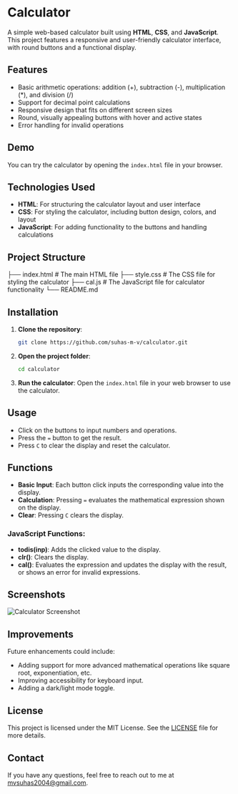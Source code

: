 # Calculator

A simple web-based calculator built using **HTML**, **CSS**, and **JavaScript**. This project features a responsive and user-friendly calculator interface, with round buttons and a functional display.

## Features

- Basic arithmetic operations: addition (+), subtraction (-), multiplication (*), and division (/)
- Support for decimal point calculations
- Responsive design that fits on different screen sizes
- Round, visually appealing buttons with hover and active states
- Error handling for invalid operations

## Demo

You can try the calculator by opening the `index.html` file in your browser.

## Technologies Used

- **HTML**: For structuring the calculator layout and user interface
- **CSS**: For styling the calculator, including button design, colors, and layout
- **JavaScript**: For adding functionality to the buttons and handling calculations

## Project Structure

├── index.html # The main HTML file 
├── style.css # The CSS file for styling the calculator 
├── cal.js # The JavaScript file for calculator functionality 
└── README.md 

## Installation

1. **Clone the repository**:
    ```bash
    git clone https://github.com/suhas-m-v/calculator.git
    ```

2. **Open the project folder**:
    ```bash
    cd calculator
    ```

3. **Run the calculator**:
    Open the `index.html` file in your web browser to use the calculator.

## Usage

- Click on the buttons to input numbers and operations.
- Press the `=` button to get the result.
- Press `C` to clear the display and reset the calculator.

## Functions

- **Basic Input**: Each button click inputs the corresponding value into the display.
- **Calculation**: Pressing `=` evaluates the mathematical expression shown on the display.
- **Clear**: Pressing `C` clears the display.
  
### JavaScript Functions:

- **todis(inp)**: Adds the clicked value to the display.
- **clr()**: Clears the display.
- **cal()**: Evaluates the expression and updates the display with the result, or shows an error for invalid expressions.

## Screenshots

![Calculator Screenshot](https://your-image-url.com)  


## Improvements

Future enhancements could include:
- Adding support for more advanced mathematical operations like square root, exponentiation, etc.
- Improving accessibility for keyboard input.
- Adding a dark/light mode toggle.

## License

This project is licensed under the MIT License. See the [LICENSE](LICENSE) file for more details.

## Contact

If you have any questions, feel free to reach out to me at [mvsuhas2004@gmail.com](mailto:mvsuhas2004@gmail.com).
